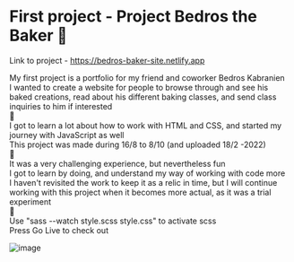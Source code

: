 # First project - Project Bedros the Baker 🥐

Link to project - https://bedros-baker-site.netlify.app

My first project is a portfolio for my friend and coworker Bedros Kabranien<br>
I wanted to create a website for people to browse through and see his baked creations, read about his different baking classes, and send class inquiries to him if interested
<br>
🥖
<br>
I got to learn a lot about how to work with HTML and CSS, and started my journey with JavaScript as well<br>
This project was made during 16/8 to 8/10 (and uploaded 18/2 -2022)
<br>
🍞
<br>
It was a very challenging experience, but nevertheless fun<br>
I got to learn by doing, and understand my way of working with code more<br>
I haven't revisited the work to keep it as a relic in time, but I will continue working with this project when it becomes more actual, as it was a trial experiment <br>
🥐
<br>
Use "sass --watch style.scss style.css" to activate scss
<br>
Press Go Live to check out 

![image](https://user-images.githubusercontent.com/90833604/154693079-65658545-478d-474c-8731-90c0a69582ba.png)
